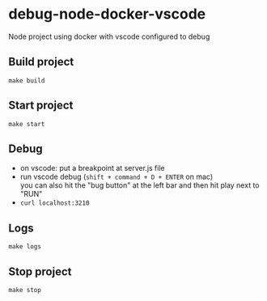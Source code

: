 # debug-node-docker-vscode
Node project using docker with vscode configured to debug

## Build project
`make build`

## Start project
`make start`

## Debug
- on vscode: put a breakpoint at server.js file
- run vscode debug (`shift + command + D + ENTER` on mac)  
  you can also hit the "bug button" at the left bar and then hit play next to "RUN"
- `curl localhost:3210`

## Logs
`make logs`

## Stop project
`make stop`
